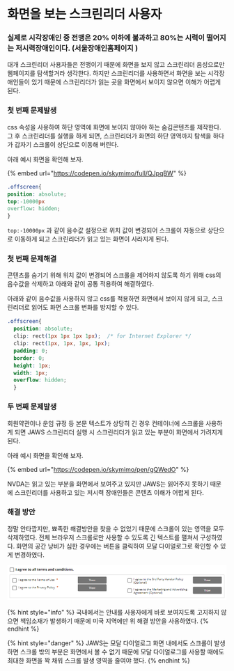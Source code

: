 # 화면을 보는 스크린리더 사용자

### 실제로 시각장애인 중 전맹은 20% 이하에 불과하고 80%는 시력이 떨어지는 저시력장애인이다. \(서울장애인홈페이지 \)

대개 스크린리더 사용자들은 전맹이기 때문에 화면을 보지 않고 스크린리더 음성으로만 웹페이지를 탐색할거라 생각한다. 하지만 스크린리더를 사용하면서 화면을 보는 시각장애인들이 있기 때문에 스크린리더가 읽는 곳을 화면에서 보이지 않으면 이해가 어렵게 된다.

### 첫 번째 문제발생

css 속성을 사용하여 하단 영역에 화면에 보이지 않아야 하는 숨김콘텐츠를 제작한다. 그 후 스크린리더를 실행을 하게 되면, 스크린리더가 화면의 하단 영역까지 탐색을 하다가 갑자기 스크롤이 상단으로 이동해 버린다.

아래 예시 화면을 확인해 보자.

{% embed url="https://codepen.io/skymimo/full/QJpqBW" %}

```css
.offscreen{
position: absolute;
top:-10000px
overflow: hidden;  
}
```

`top:-10000px` 과 같이 음수값 설정으로 위치 값이 변경되어  스크롤이 자동으로 상단으로 이동하게 되고 스크린리더가 읽고 있는 화면이 사라지게 된다.

### 첫 번째 문제해결

콘텐츠를 숨기기 위해 위치 값이 변경되어 스크롤을 제어하지 않도록 하기 위해 css의 음수값을 삭제하고 아래와 같이 공통 적용하여 해결하였다.

아래와 같이 음수값을 사용하지 않고 css를 적용하면 화면에서 보이지 않게 되고, 스크린리더로 읽어도 화면 스크롤 변화를 방지할 수 있다.

```css
.offscreen{
  position: absolute;
  clip: rect(1px 1px 1px 1px);  /* for Internet Explorer */
  clip: rect(1px, 1px, 1px, 1px);
  padding: 0;
  border: 0;
  height: 1px;
  width: 1px;
  overflow: hidden;
  }
```

### 두 번째 문제발생

회원약관이나 운임 규정 등 본문 텍스트가 상당히 긴 경우 컨테이너에 스크롤을 사용하게 되면 JAWS 스크린리더 실행 시 스크린리더가 읽고 있는 부분이 화면에서 가려지게 된다.

아래 예시 화면을 확인해 보자.

{% embed url="https://codepen.io/skymimo/pen/gQWedO" %}

NVDA는 읽고 있는 부분을 화면에서 보여주고 있지만 JAWS는 읽어주지 못하기 때문에 스크린리더를 사용하고 있는 저시력 장애인들은 콘텐츠 이해가 어렵게 된다.

### 해결 방안

정말 안타깝지만, 뾰족한 해결방안을 찾을 수 없었기 때문에 스크롤이 있는 영역을 모두 삭제하였다. 전체 브라우저 스크롤로만 사용할 수 있도록 긴 텍스트를 펼쳐서 구성하였다. 화면의 공간 낭비가 심한 경우에는 버튼을 클릭하여 모달 다이얼로그로 확인할 수 있게 변경하였다. 

![](../../.gitbook/assets/562.png)

{% hint style="info" %}
국내에서는 안내를 사용자에게 바로 보여지도록 고지하지 않으면 책임소재가 발생하기 때문에 미국 지역에만 위 해결 방안을 사용하였다.
{% endhint %}

{% hint style="danger" %}
JAWS는 모달 다이얼로그 화면 내에서도 스크롤이 발생하면 스크롤 밖의 부분은 화면에서 볼 수 없기 때문에 모달 다이얼로그를 사용할 때에도 최대한 화면을 꽉 채워 스크롤 발생 영역을 줄여야 했다.
{% endhint %}

